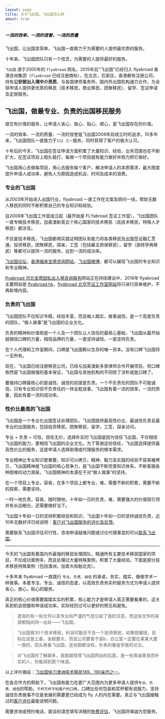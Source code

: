 ```yaml
---
layout: page
title: 关于飞出国，飞出国怎么样
about: true
---
```


<div class="note warning">
  <h5>一流的效率，一流的信誉，一流的质量</h5>
  <p></p>
</div>

飞出国，让出国变简单，飞出国一直致力于为需要的人提供最优质的服务。

十年来，飞出国团队只有一个信念，为需要的人提供最好的服务。

`飞出国` 源于2005年的 `flyabroad` 网名，2015年后“飞出国”已经归入 flyabroad 香港咨询集团（`flyabroad` 已经注册商标），在北京，石家庄，香港都有注册公司，持有**公安部出入境中介资质**，与各国律师事务所、国内外出国机构通力合作，为全球申请人提供更优质的移民（技术移民，商业移民，团聚移民）、留学、签证申请及定居服务。

## 飞出国，做最专业、负责的出国移民服务

提交有价值的服务，让申请人省心、放心、贴心、顺心，是飞出国存在的价值。

一流的效率、一流的质量、一流的信誉是飞出国2008年前成立时的追求，10多年来，飞出国团队一直致力于`111 三一`服务，同时获得了客户的极大认可。

十年后的今天，飞出国在签证申请方面积累了大量知识、经验，业务范围也在不断扩大，在签证项目上稳扎稳打，每做一个项目就有能力做好并努力把它做好。

飞出国用心去做每项目，用心去服务每个客户，解决申请人的本质需求，最大限度提升申请人成功率，避免人为原因造成机会、时间及成本的浪费。

### 专业的飞出国

从2003年开始进入出国行业，flyabroad 一直工作在文案及顾问一线，帮助无数人移民的同时不断积累自己的专业知识和经验。

自2008年飞出国工作室成立起（最开始是 FLYabroad 签证工作室），飞出国团队一直专精技术移民，加美澳新英五个核心国家的技术移民（高技术移民，特殊人才移民）都涉及。

不仅是技术移民，飞出国都用实践证明团队有能力将各类移民及出国签证融汇贯通，投资移民，团聚移民，探亲，工签（包括雇主担保移民），留学（游转学再移民）等都可以提供一流的服务，达到一流的成功率。

[飞出国论坛](https://bbs.fcgvisa.com?target=_blank)，[香港福来宝德咨询网站](http://flyabroad.com.hk?target=_blank)，[飞出国微博](http://weibo.com/flyabroad?target=_blank)，都可以展现飞出国的专业知识和专业精神。

[flyabroad 河北宝德因私出入境咨询服务](http://flyabroad.io?target=_blank)网站正在持续建设中，2016年 flyabroad 主要网站是 [flyabroad.hk](http://flyabroad.hk?target=_blank)，[flyabroad 北京签证工作室网站](http://www.flyabroadvisa.com?target=_blank)将只进行简单维护，不再新增内容。

### 负责的飞出国

飞出国团队不仅知识专精，经验丰富，而且做人踏实，做事诚信，是一个高度负责的团队，“做人做事”是飞出国的企业文化。

负责的精神和价值观是一个人及一个团队让人信任的最核心基础，飞出国从最开始就相信口碑的力量，相信品牌的力量，一直坚持诚信，一直坚持负责。

在个人代理和工作室期间，口碑是飞出国赖以生存的唯一资本。没有口碑飞出国将一无所有。

现在，飞出国已经注册移民公司，已经与加美澳新多家律师合作开展项目，但口碑依然是飞出国做强的基本保证，飞出国与其他机构的不同除了淳朴就是口碑了。

要维持口碑最核心的是诚信，诚信的前提是负责。一个不负责任的团队不可能诚信。只有专业知识但不负责任的一样会耽误事，飞出国有着一流的效率，一流的质量，因此有着一流的成功率。

### 性价比最高的飞出国

飞出国是一个专业化出国签证处理团队，飞出国提供最高性价比、最诚信负责且最专业的出国服务，包括投资移民，团聚移民，留学，工签，探亲访问。

专业 + 负责 = 可信，信任无价，选择朴实的飞出国是因为信任飞出国，不仅相信飞出国的能力，更相信飞出国的企业文化。为了答谢这份信任，飞出国选择提供最高性价比的服务，这是申请人选择助理或代理服务的根本需求。

专业精神比专业知识更重要，知识可以拷贝，精神、毅力及实践的经验不容易被拷贝，飞出国精神是飞出国的核心竞争力，是飞出国不断完善知识体系，不断客服各种困难的动力源泉。飞出国精神的本源在于对“做人做事”的坚持。

在一个项目上专业，容易，在多个项目上都专业，难，需要不断的积累，需要不断的探索，需要坚持。

一时一地负责，容易，随时随地，十年如一日的负责，难，需要强大的价值观引领并有长远眼光，还需要做好当下。

飞出国十年如一日的坚持积累经验和知识，飞出国十年如一日的坚持诚信负责，近10年无数好评已经说明：[客户对飞出国服务的评价及反馈](http://flyabroad.me/news/?target=_blank)。

需要联系飞出国评估可行性，咨询申请疑难问题或讨论代理事宜的可以[联系飞出国](http://flyabroad.me/contact/?target=_blank)。

-----

今天的飞出国有着国内外最强的移民处理团队，精通所有主要技术移民国家的项目，不仅成功案例多，而且处理过大量特殊案例，积累了大量经验。下面是部分技术移民特殊案例（包括澳洲，加拿大和魁北克）。

十多年来 flyabroad 一直践行 `专业、负责、诚信` 的承诺，务实，踏实，像做学术一样做事。本着专注、专业、诚信的态度，以高效负责务实的服务方式为申请人提供省心，放心，贴心的服务。

真正的核心价值需要踏踏实实的积累，核心能力才是申请人真正需要看重的，这关系到机会把握和申请成功率。实际经历过可以更好的预见和避免。

> 逐渐的有一些文件以其专业和严谨的气息引起了我的注意，而这些文件的来源都指向同一出处——飞出国。

> 飞出国做30个技术移民，利润可能还不及一个投资移民，如果想骗钱，目标应该是土豪，金额要大，而且公司要善于装b，办公室一定要在某某大厦一类的，回头再看飞出国，连张图都没有，朴素的像是学者的论文。

> 对飞出国的了解越多，我就越觉得飞出国网站的后面，是一些真诚善良而朴实的人，你能闻到那个味道。

以上评价摘自：[飞出国快刀澳洲技术移民189，190亲历之一](/news/2016/02/04/neo_cn/)。

在各合作方的帮助下，飞出国有能力在更广大范围内为更多申请人提供`专业、负责、诚信`的帮助，`千杯万杯不如客户的口碑`，口碑比任何包装和奖杯都有说服力，坚持诚信负责做事不仅是发展的需要更已经成为 fly 人的内在需要。真正与飞出国接触过的[客户评价](/news/)最能说明问题。

<p>需要咨询或预约电话、面谈的请您填写详细的<a href="http://pg.flyabroad.hk" target="_blank">免费评估</a>，飞出国将竭诚为您服务。</p>
